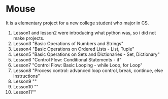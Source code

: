 # Mouse
  It is a elementary project for a new college student who major in CS. 
1. Lesson1 and lesson2 were introducing what python was, so i did not make projects.
2. Lesson3 "Basic Operations of Numbers and Strings"
3. Lesson4 "Basic Operations on Ordered Lists - List, Tuple"
4. Lesson5 "Basic Operations on Sets and Dictionaries - Set, Dictionary"
5. Lesson6 "Control Flow: Conditional Statements - if"
6. Lesson7 "Control Flow: Basic Looping - while Loop, for Loop"
7. Lesson8 "Process control: advanced loop control, break, continue, else instructions"
8. Lesson9 ""
9. Lesson10 ""
10. Lesson11""
   
   
